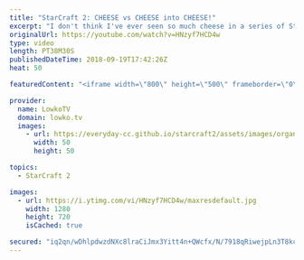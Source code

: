 ```yaml
---
title: "StarCraft 2: CHEESE vs CHEESE into CHEESE!"
excerpt: "I don't think I've ever seen so much cheese in a series of StarCraft 2. Subscribe for more videos: http://lowko.tv/youtube More professional cheese: https://goo.gl/GoJKmX  Scarlett vs Shadown in an epic series of professional StarCraft 2. While I wasn't too familiar with Shadown before this series, I"
originalUrl: https://youtube.com/watch?v=HNzyf7HCD4w
type: video
length: PT38M30S
publishedDateTime: 2018-09-19T17:42:26Z
heat: 50

featuredContent: "<iframe width=\"800\" height=\"500\" frameborder=\"0\" src=\"https://www.youtube.com/embed/HNzyf7HCD4w\" allow=\"accelerometer; autoplay; encrypted-media; gyroscope; picture-in-picture\" allowfullscreen></iframe>"

provider:
  name: LowkoTV
  domain: lowko.tv
  images:
    - url: https://everyday-cc.github.io/starcraft2/assets/images/organizations/lowko.tv-50x50.jpg
      width: 50
      height: 50

topics:
  - StarCraft 2

images:
  - url: https://i.ytimg.com/vi/HNzyf7HCD4w/maxresdefault.jpg
    width: 1280
    height: 720
    isCached: true

secured: "iq2qn/wDhlpdwzdNXc8lraCiJmx3Yitt4n+QWcfx/N/7918qRiwejpLn3T8kcmp12C0gG3M2+kGUDxb3rQgUJmp3BVgLR2Ng1LBYw4w5zSyI+vrwGU0Jv1C36x4HQLqx57jVk3rpVuErxx/qhQnW2cyW6NW5d5ro1R4UORdUA/vH8ItAm9aP84hac2TBfmsVQUq0xu6kfhbxHF1ahSMjoac2KvnSdLMzoKLxABC7N3dIDMd/bnJJbw3cyOAUm9Kq67R8rrCKtxQY5VZ2CfjmiLCm6siG9k9VGfQlYq+ZTA7g+xO1EQmMhq/rnpBufshXNY1QrqNseh/CaCnzQy3aAsoNzK5qTydlAd20h8pXq6S7VTkSlXDXpdMgWO1Ry5fYuyjTe1rbRUyYFUAT6QvtZAOGtamg7Wde251Tu6dmFPVV4KedLfRHKfSDF30OANVg;thh5HXjtALQANzwYOpfsEg=="
---
```


